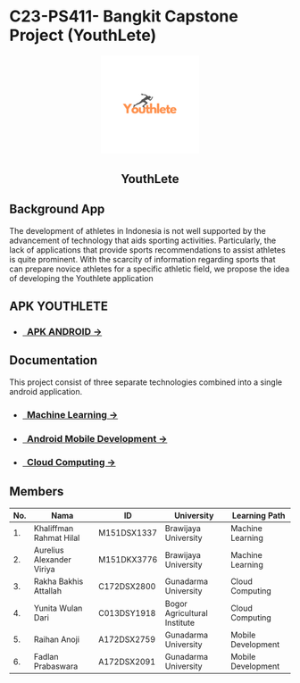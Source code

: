 # C23-PS411- Bangkit Capstone Project (YouthLete)

<p align="center">
  <img width="35%" src="image/Youthlete.png" alt="YouthLete"><br>
  <h2 align="center">YouthLete</h2>
</p>

## Background App
The development of athletes in Indonesia is not well supported by the advancement of technology that aids sporting activities. Particularly, the lack of applications that provide sports recommendations to assist athletes is quite prominent. With the scarcity of information regarding sports that can prepare novice athletes for a specific athletic field, we propose the idea of developing the Youthlete application

## APK YOUTHLETE
- ### [&nbsp;&nbsp;APK ANDROID &rarr;](https://drive.google.com/file/d/1vxZxSll_vNbFs94xFX1gSvAHtVpuJsLm/view?usp=sharing)

## Documentation

This project consist of three separate technologies combined into a single android application.

- ### [&nbsp;&nbsp;Machine Learning &rarr;](https://github.com/Fadlanprabaswara/PS411_YouthLete/tree/main/Machine%20Learning/)
- ### [&nbsp;&nbsp;Android Mobile Development &rarr;](https://github.com/Fadlanprabaswara/YouthLete)
- ### [&nbsp;&nbsp;Cloud Computing &rarr;](https://github.com/Rakhabakhis/YouthleteCC.git)

## Members

| No. | Nama                      | ID            | University                    | Learning Path        |
|-----|---------------------------|---------------|-------------------------------|----------------------|
| 1.  | Khaliffman Rahmat Hilal   | M151DSX1337   | Brawijaya University          | Machine Learning     |
| 2.  | Aurelius Alexander Viriya | M151DKX3776   | Brawijaya University          | Machine Learning     |
| 3.  | Rakha Bakhis Attallah     | C172DSX2800   | Gunadarma University          | Cloud Computing      |
| 4.  | Yunita Wulan Dari         | C013DSY1918   | Bogor Agricultural Institute  | Cloud Computing      |
| 5.  | Raihan Anoji              | A172DSX2759   | Gunadarma University          | Mobile Development   |
| 6.  | Fadlan Prabaswara         | A172DSX2091   | Gunadarma University          | Mobile Development   |
